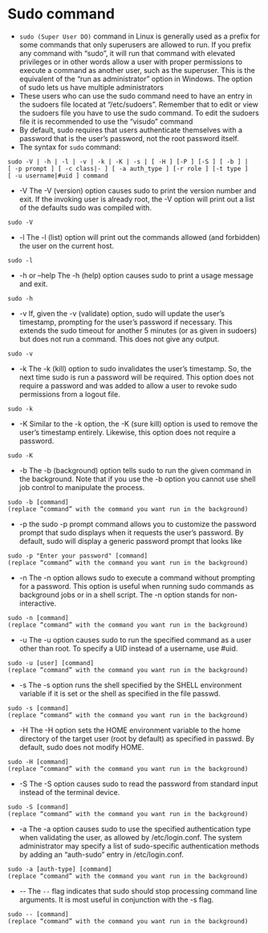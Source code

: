 # Sudo command
* `sudo (Super User DO)` command in Linux is generally used as a prefix for some commands that only superusers are allowed to run. If you prefix any command with “sudo”, it will run that command with elevated privileges or in other words allow a user with proper permissions to execute a command as another user, such as the superuser. This is the equivalent of the “run as administrator” option in Windows. The option of sudo lets us have multiple administrators
* These users who can use the sudo command need to have an entry in the sudoers file located at “/etc/sudoers”. Remember that to edit or view the sudoers file you have to use the sudo command. To edit the sudoers file it is recommended to use the “visudo” command
* By default, sudo requires that users authenticate themselves with a password that is the user’s password, not the root password itself. 
* The syntax for `sudo` command: 
```
sudo -V | -h | -l | -v | -k | -K | -s | [ -H ] [-P ] [-S ] [ -b ] | 
[ -p prompt ] [ -c class|- ] [ -a auth_type ] [-r role ] [-t type ] 
[ -u username|#uid ] command
```
* -V The -V (version) option causes sudo to print the version number and exit. If the invoking user is already root, the -V option will print out a list of the defaults sudo was compiled with. 	
```
sudo -V
```
* -l	The -l (list) option will print out the commands allowed (and forbidden) the user on the current host. 	
```
sudo -l
```
* -h or –help	The -h (help) option causes sudo to print a usage message and exit.	
```
sudo -h
```
* -v	If, given the -v (validate) option, sudo will update the user’s timestamp, prompting for the user’s password if necessary. This extends the sudo timeout for another 5 minutes (or as given in sudoers) but does not run a command. This does not give any output. 	
```
sudo -v
```
* -k	The -k (kill) option to sudo invalidates the user’s timestamp. So, the next time sudo is run a password will be required. This option does not require a password and was added to allow a user to revoke sudo permissions from a logout file. 	
```
sudo -k
```
* -K	Similar to the -k option, the -K (sure kill) option is used to remove the user’s timestamp entirely. Likewise, this option does not require a password. 	
```
sudo -K
```
* -b	The -b (background) option tells sudo to run the given command in the background. Note that if you use the -b option you cannot use shell job control to manipulate the process. 	
```
sudo -b [command]
(replace “command” with the command you want run in the background)
```
* -p	the sudo -p prompt command allows you to customize the password prompt that sudo displays when it requests the user’s password. By default, sudo will display a generic password prompt that looks like	
```
sudo -p "Enter your password" [command]
(replace “command” with the command you want run in the background)
```
* -n	The -n option allows sudo to execute a command without prompting for a password. This option is useful when running sudo commands as background jobs or in a shell script. The -n option stands for non-interactive.	
```
sudo -n [command]
(replace “command” with the command you want run in the background)
```
* -u	The -u option causes sudo to run the specified command as a user other than root. To specify a UID instead of a username, use #uid.	
```
sudo -u [user] [command]
(replace “command” with the command you want run in the background)
```
* -s	The -s option runs the shell specified by the SHELL environment variable if it is set or the shell as specified in the file passwd.	
```
sudo -s [command]
(replace “command” with the command you want run in the background)
```
* -H	The -H option sets the HOME environment variable to the home directory of the target user (root by default) as specified in passwd. By default, sudo does not modify HOME.	
```
sudo -H [command]
(replace “command” with the command you want run in the background)
```
* -S	The -S option causes sudo to read the password from standard input instead of the terminal device.	
```
sudo -S [command]
(replace “command” with the command you want run in the background)
```
* -a	The -a option causes sudo to use the specified authentication type when validating the user, as allowed by /etc/login.conf. The system administrator may specify a list of sudo-specific authentication methods by adding an “auth-sudo” entry in /etc/login.conf.	
```
sudo -a [auth-type] [command]
(replace “command” with the command you want run in the background)
```
* -- The `--` flag indicates that sudo should stop processing command line arguments. It is most useful in conjunction with the -s flag.	
```
sudo -- [command]
(replace “command” with the command you want run in the background)
```
